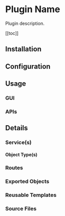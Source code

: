 
# Plugin Name

Plugin description.

[[toc]]

## Installation

## Configuration

## Usage

### GUI

### APIs

## Details

### Service(s)

#### Object Type(s)

### Routes

### Exported Objects

### Reusable Templates

### Source Files